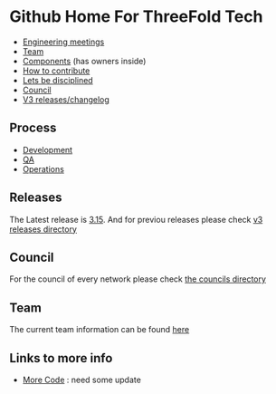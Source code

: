 # Github Home For ThreeFold Tech

- [Engineering meetings](wiki/engineering_meetings)
- [Team](wiki/team/team.md)
- [Components](wiki/components/components_overview.md) (has owners inside)
- [How to contribute](wiki/contribution/)
- [Lets be disciplined](wiki/contribution/discipline.md)
- [Council](wiki/products/v3/deployments)
- [V3 releases/changelog]([/./wiki/products/v3/)

## Process

- [Development](./wiki/contribution/development_process.md)
- [QA](./wiki/contribution/develop_process.md)
- [Operations](./wiki/contribution/ops_process.md)

## Releases

The Latest release is [3.15](./wiki/products/v3/tfgrid_3.15.md). And for previou releases please check [v3 releases directory](./wiki/products/v3/)

## Council

For the council of every network please check [the councils directory](./wiki/products/v3/deployments)

## Team

The current team information can be found [here](./wiki/team/team.md)

## Links to more info
  
- [More Code](code_getting_started.md) : need some update
